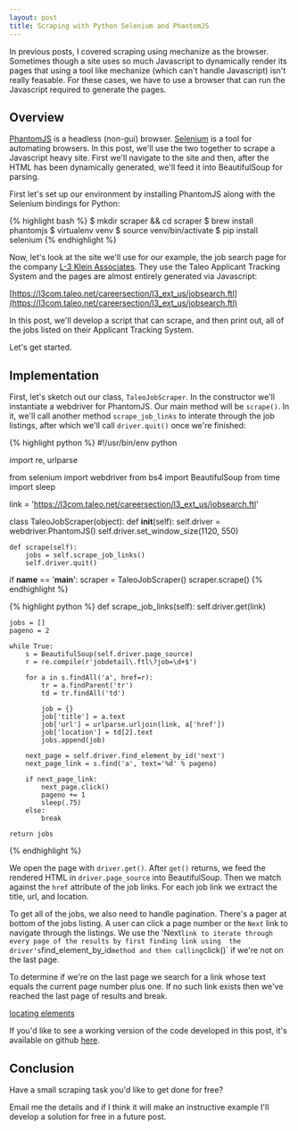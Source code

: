 ```yaml
---
layout: post
title: Scraping with Python Selenium and PhantomJS
---
```


In previous posts, I covered scraping using mechanize as the browser. Sometimes though 
a site uses so much Javascript to dynamically render its pages that using a tool like 
mechanize (which can't handle Javascript) isn't really feasable. For these cases, we have
to use a browser that can run the Javascript required to generate the pages. 

## Overview

[PhantomJS](http://phantomjs.org/) is a headless (non-gui) browser. [Selenium](http://www.seleniumhq.org/) 
 is a tool for automating browsers. In this post, we'll use the two together to scrape 
a Javascript heavy site. First we'll navigate to the site and then, after the HTML has 
been dynamically generated, we'll feed it into BeautifulSoup for parsing.

First let's set up our environment by installing PhantomJS along with the Selenium bindings 
for Python:

{% highlight bash %}
$ mkdir scraper && cd scraper
$ brew install phantomjs
$ virtualenv venv
$ source venv/bin/activate
$ pip install selenium
{% endhighlight %}

Now, let's look at the site we'll use for our example, the job search page for the company
[L-3 Klein Associates](http://www.l-3com.com/careers/us-job-search.html). They use the Taleo Applicant
Tracking System and the pages are almost entirely generated via Javascript:

[https://l3com.taleo.net/careersection/l3_ext_us/jobsearch.ftl](https://l3com.taleo.net/careersection/l3_ext_us/jobsearch.ftl)

In this post, we'll develop a script that can scrape, and then print out, all of the jobs listed on 
their Applicant Tracking System. 

Let's get started. 

## Implementation

First, let's sketch out our class, `TaleoJobScraper`. In the constructor
we'll instantiate a webdriver for PhantomJS. Our main method will be `scrape()`. In it, we'll
call another method `scrape_job_links` to interate through the job listings, after which we'll
call `driver.quit()` once we're finished:

{% highlight python %}
#!/usr/bin/env python

import re, urlparse

from selenium import webdriver
from bs4 import BeautifulSoup
from time import sleep

link = 'https://l3com.taleo.net/careersection/l3_ext_us/jobsearch.ftl'

class TaleoJobScraper(object):
    def __init__(self):
        self.driver = webdriver.PhantomJS()
        self.driver.set_window_size(1120, 550)

    def scrape(self):
        jobs = self.scrape_job_links()
        self.driver.quit()

if __name__ == '__main__':
    scraper = TaleoJobScraper()
    scraper.scrape()
{% endhighlight %}


{% highlight python %}
def scrape_job_links(self):
    self.driver.get(link)

    jobs = []
    pageno = 2

    while True:
        s = BeautifulSoup(self.driver.page_source)
        r = re.compile(r'jobdetail\.ftl\?job=\d+$')

        for a in s.findAll('a', href=r):
            tr = a.findParent('tr')
            td = tr.findAll('td')

            job = {}
            job['title'] = a.text
            job['url'] = urlparse.urljoin(link, a['href'])
            job['location'] = td[2].text
            jobs.append(job)

        next_page = self.driver.find_element_by_id('next')
        next_page_link = s.find('a', text='%d' % pageno)

        if next_page_link:
            next_page.click()
            pageno += 1
            sleep(.75)
        else:
            break

    return jobs
{% endhighlight %}

We open the page with `driver.get()`. After `get()` returns, we feed the rendered HTML in
`driver.page_source` into BeautifulSoup. Then we match against the `href` attribute of the 
job links. For each job link we extract the title, url, and location.

To get all of the jobs, we also need to handle pagination. There's a pager at bottom of the 
jobs listing. A user can click a page number or the `Next` link to navigate through the listings.
We use the 'Next` link to iterate through every page of the results by first finding link using 
the driver's `find_element_by_id` method and then calling `click()` if we're not on the last page.

To determine if we're on the last page we search for a link whose text equals the current page 
number plus one. If no such link exists then we've reached the last page of results and break.

[locating elements](http://selenium-python.readthedocs.org/en/latest/locating-elements.html)

If you'd like to see a working version of the code developed in this post, it's available on 
github [here](https://github.com/thayton/taleo_job_scraper).

## Conclusion

Have a small scraping task you'd like to get done for free?

Email me the details and if I think it will make an instructive example I'll develop a solution for free in a future post.


